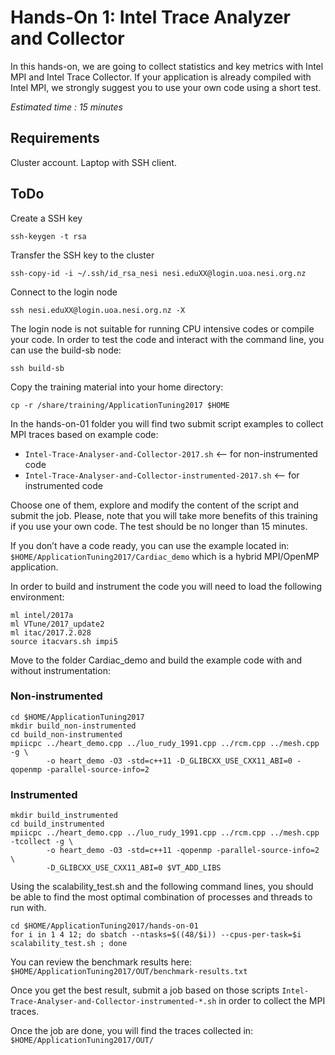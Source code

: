 # Hands-On 1: Intel Trace Analyzer and Collector
In this hands-on, we are going to collect statistics and key metrics with Intel MPI and Intel Trace Collector. If your application is already compiled with Intel MPI, we strongly suggest you to use your own code using a short test.

*Estimated time : 15 minutes*

## Requirements
Cluster account.
Laptop with SSH client.

## ToDo
Create a SSH key

```
ssh-keygen -t rsa
```

Transfer the SSH key to the cluster

```
ssh-copy-id -i ~/.ssh/id_rsa_nesi nesi.eduXX@login.uoa.nesi.org.nz
```
Connect to the login node

```
ssh nesi.eduXX@login.uoa.nesi.org.nz -X
```
The login node is not suitable for running CPU intensive codes or compile your code. In order to test the code and interact with the command line, you can use the build-sb node:

```
ssh build-sb
```
Copy the training material into your home directory:

```
cp -r /share/training/ApplicationTuning2017 $HOME
```
In the hands-on-01 folder you will find two submit script examples to collect MPI traces based on example code:
* ```Intel-Trace-Analyser-and-Collector-2017.sh```              <-- for non-instrumented code
* ```Intel-Trace-Analyser-and-Collector-instrumented-2017.sh``` <-- for instrumented code

Choose one of them, explore and modify the content of the script and submit the job. Please, note that you will take more benefits of this training if you use your own code. The test should be no longer than 15 minutes.

If you don’t have a code ready, you can use the example located in: ```$HOME/ApplicationTuning2017/Cardiac_demo``` which is a hybrid MPI/OpenMP application.

In order to build and instrument the code you will need to load the following environment:

```
ml intel/2017a
ml VTune/2017_update2
ml itac/2017.2.028
source itacvars.sh impi5
```

Move to the folder Cardiac_demo and build the example code with and without instrumentation:

### Non-instrumented
```
cd $HOME/ApplicationTuning2017
mkdir build_non-instrumented
cd build_non-instrumented
mpiicpc ../heart_demo.cpp ../luo_rudy_1991.cpp ../rcm.cpp ../mesh.cpp -g \
        -o heart_demo -O3 -std=c++11 -D_GLIBCXX_USE_CXX11_ABI=0 -qopenmp -parallel-source-info=2
```

### Instrumented
```
mkdir build_instrumented
cd build_instrumented
mpiicpc ../heart_demo.cpp ../luo_rudy_1991.cpp ../rcm.cpp ../mesh.cpp -tcollect -g \
        -o heart_demo -O3 -std=c++11 -qopenmp -parallel-source-info=2 \
        -D_GLIBCXX_USE_CXX11_ABI=0 $VT_ADD_LIBS
```

Using the scalability_test.sh and the following command lines, you should be able to find the most optimal combination of processes and threads to run with. 

```
cd $HOME/ApplicationTuning2017/hands-on-01
for i in 1 4 12; do sbatch --ntasks=$((48/$i)) --cpus-per-task=$i scalability_test.sh ; done
```

You can review the benchmark results here: ```$HOME/ApplicationTuning2017/OUT/benchmark-results.txt```

Once you get the best result, submit a job based on those scripts ```Intel-Trace-Analyser-and-Collector-instrumented-*.sh``` in order to collect the MPI traces.

Once the job are done, you will find the traces collected in: ```$HOME/ApplicationTuning2017/OUT/```

